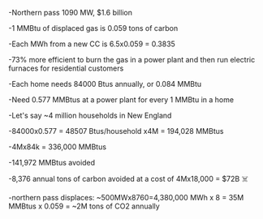 -Northern pass 1090 MW, $1.6 billion

-1 MMBtu of displaced gas is 0.059 tons of carbon

-Each MWh from a new CC is 6.5x0.059 = 0.3835

-73% more efficient to burn the gas in a power plant and then run electric furnaces for residential customers

-Each home needs 84000 Btus annually, or 0.084 MMBtu

-Need 0.577 MMBtus at a power plant for every 1 MMBtu in a home

-Let's say ~4 million households in New England 

-84000x0.577 = 48507 Btus/household x4M = 194,028 MMBtus

-4Mx84k = 336,000 MMBtus

-141,972 MMBtus avoided 

-8,376 annual tons of carbon avoided at a cost of 4Mx18,000 = $72B ☠️

-northern pass displaces: ~500MWx8760=4,380,000 MWh x 8 = 35M MMBtus x 0.059 = ~2M tons of CO2 annually 




